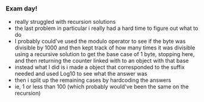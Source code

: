 ### Exam day!

- really struggled with recursion solutions
- the last problem in particular i really had a hard time to figure out what to do
- I probably could've used the modulo operator to see if the byte was divisible by 1000 and then kept track of how many times it was divisible using a recursive solution to get the base case of 1 byte, stopping here, and then returning the counter linked with to an object with that base
- instead what I did is i made a object that corresponded to the suffix needed and used Log10 to see what the answer was
- then i split up the remaining cases by hardcoding the answers
- ie, 1 or less than 100 (which probably would've been the same on the recursion)